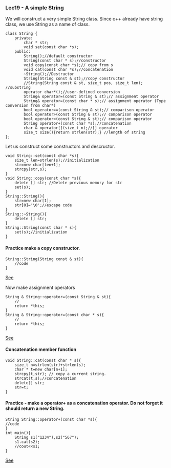 ### Lec19 - A simple String
We will construct a very simple String class. Since c++ already have string class, we use String as a name of class.
```
class String {
    private:
        char * str;
        void set(const char *s);
    public:
        String();//default constructor
        String(const char * s);//constructor
        void copy(const char *s);// copy from s
        void cat(const char *s);//concatenation
        ~String();//Destructor
        String(String const & st);//copy constructor
        //String(String const & st, size_t pos, size_t len); //substring
        operator char*();//user-defined conversion
        String& operator=(const String & st);// assignment operator
        String& operator=(const char * s);// assignment operator (Type conversion from char*)
        bool operator==(const String & st);// comparison operator
        bool operator>(const String & st);// comparison operator
        bool operator<(const String & st);// comparison operator
        String operator+(const char *s);//concatenation
        char & operator[](size_t n);//[] operator
        size_t size(){return strlen(str);} //length of string
};
```
Let us construct some constructors and descructor.
```
void String::set(const char *s){
    size_t len=strlen(s);//initialization
    str=new char[len+1];
    strcpy(str,s);
}
void String::copy(const char *s){
    delete [] str; //Delete previous memory for str
    set(s);
}
String::String(){
    str=new char[1];
    str[0]='\0';//escape code
}
String::~String(){
    delete [] str;
}
String::String(const char * s){
    set(s);//initialization
}
```
#### Practice make a copy constructor.
```
String::String(String const & st){
    //code
}
```
[See](http://cpp.sh/2jot)

Now make assignment operators
```
String & String::operator=(const String & st){
    //
    return *this;
}
String & String::operator=(const char * s){
    //
    return *this;
}
```
[See](http://cpp.sh/5ktr)

#### Concatenation member function
```
void String::cat(const char * s){
    size_t n=strlen(str)+strlen(s);
    char * t=new char[n+1];
    strcpy(t,str); // copy a current string.
    strcat(t,s);//concatenation
    delete[] str;
    str=t;
}
```
#### Practice - make a operator+ as a concatenation operator. Do not forget it should return a new String.
```
String String::operator+(const char *s){
//code 
}
int main(){
    String s1("1234"),s2("567");
    s1.cat(s2);
    //cout<<s1;
}
```
[See](http://cpp.sh/8p3of)
